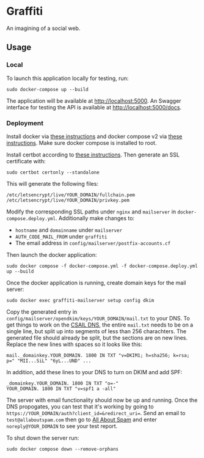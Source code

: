 # Graffiti

An imagining of a social web.

## Usage

### Local

To launch this application locally for testing, run:

    sudo docker-compose up --build

The application will be available at [http://localhost:5000](http://localhost:5000).
An Swagger interface for testing the API is available at [http://localhost:5000/docs](http://localhost:5000/docs).

### Deployment

Install docker via [these instructions](https://docs.docker.com/engine/install/ubuntu/#install-using-the-repository) and docker compose v2 via [these instructions](https://docs.docker.com/compose/cli-command/#install-on-linux). Make sure docker compose is installed to root.

Install certbot according to [these instructions](https://certbot.eff.org/instructions?).
Then generate an SSL certificate with:

    sudo certbot certonly --standalone

This will generate the following files:

    /etc/letsencrypt/live/YOUR_DOMAIN/fullchain.pem
    /etc/letsencrypt/live/YOUR_DOMAIN/privkey.pem

Modify the corresponding SSL paths under `nginx` and `mailserver` in `docker-compose.deploy.yml`. Additionally make changes to:

- `hostname` and `domainname` under `mailserver`
- `AUTH_CODE_MAIL_FROM` under `graffiti`
- The email address in `config/mailserver/postfix-accounts.cf`

Then launch the docker application:

    sudo docker compose -f docker-compose.yml -f docker-compose.deploy.yml up --build

Once the docker application is running, create domain keys for the mail server:

    sudo docker exec graffiti-mailserver setup config dkim

Copy the generated entry in `config/mailserver/opendkim/keys/YOUR_DOMAIN/mail.txt` to your DNS.
To get things to work on the [CSAIL DNS](https://webdns.csail.mit.edu/), the entire `mail.txt` needs to be on a single line, but split up into segments of less than 256 charachters.
The generated file should already be split, but the sections are on new lines. Replace the new lines with spaces so it looks like this:

    mail._domainkey.YOUR_DOMAIN. 1800 IN TXT "v=DKIM1; h=sha256; k=rsa; p=" "MII...SiL" "6yL...UND" ...

In addition, add these lines to your DNS to turn on DKIM and add SPF:

    _domainkey.YOUR_DOMAIN. 1800 IN TXT "o=-"
    YOUR_DOMAIN. 1800 IN TXT "v=spf1 a -all"

The server with email functionality should now be up and running.
Once the DNS propogates, you can test that it's working by going to
`https://YOUR_DOMAIN/auth?client_id=&redirect_uri=`.
Send an email to `test@allaboutspam.com` then go to [All About Spam](http://www.allaboutspam.com/email-server-test-report/index.php) and enter `noreply@YOUR_DOMAIN` to see your test report.

To shut down the server run:

    sudo docker compose down --remove-orphans
